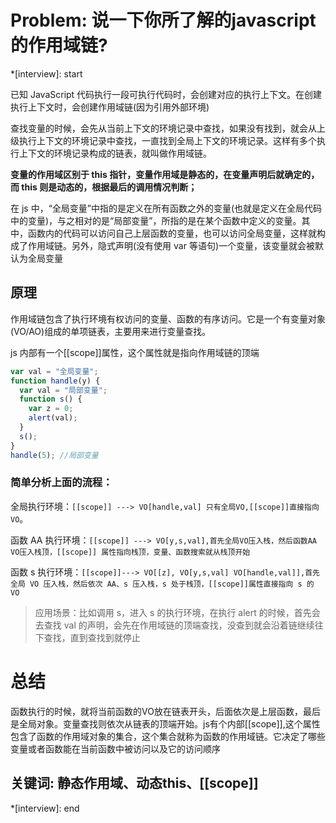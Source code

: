# Problem: 说一下你所了解的javascript的作用域链?

*[interview]: start

已知 JavaScript 代码执行一段可执行代码时，会创建对应的执行上下文。在创建执行上下文时，会创建作用域链(因为引用外部环境)

查找变量的时候，会先从当前上下文的环境记录中查找，如果没有找到，就会从上级执行上下文的环境记录中查找，一直找到全局上下文的环境记录。这样有多个执行上下文的环境记录构成的链表，就叫做作用域链。

**变量的作用域区别于 this 指针，变量作用域是静态的，在变量声明后就确定的，而 this 则是动态的，根据最后的调用情况判断；**

在 js 中，“全局变量”中指的是定义在所有函数之外的变量(也就是定义在全局代码中的变量)，与之相对的是“局部变量”，所指的是在某个函数中定义的变量。其中，函数内的代码可以访问自己上层函数的变量，也可以访问全局变量，这样就构成了作用域链。另外，隐式声明(没有使用 var 等语句)一个变量，该变量就会被默认为全局变量

## 原理
作用域链包含了执行环境有权访问的变量、函数的有序访问。它是一个有变量对象(VO/AO)组成的单项链表，主要用来进行变量查找。

js 内部有一个\[[scope]]属性，这个属性就是指向作用域链的顶端
```js
var val = "全局变量";
function handle(y) {
  var val = "局部变量";
  function s() {
    var z = 0;
    alert(val);
  }
  s();
}
handle(5); //局部变量
```
### 简单分析上面的流程：
全局执行环境：`[[scope]] ---> VO[handle,val] 只有全局VO,[[scope]]直接指向VO`。

函数 AA 执行环境：`[[scope]] ---> VO[y,s,val],首先全局VO压入栈，然后函数AA VO压入栈顶，[[scope]] 属性指向栈顶，变量、函数搜索就从栈顶开始`

函数 s 执行环境：`[[scope]]---> VO[[z], VO[y,s,val] VO[handle,val]],首先全局 VO 压入栈，然后依次 AA、s 压入栈，s 处于栈顶，[[scope]]属性直接指向 s 的 VO`

>应用场景：比如调用 s，进入 s 的执行环境，在执行 alert 的时候，首先会去查找 val 的声明，会先在作用域链的顶端查找，没查到就会沿着链继续往下查找，直到查找到就停止

# 总结
函数执行的时候，就将当前函数的VO放在链表开头，后面依次是上层函数，最后是全局对象。变量查找则依次从链表的顶端开始。js有个内部\[[scope]],这个属性包含了函数的作用域对象的集合，这个集合就称为函数的作用域链。它决定了哪些变量或者函数能在当前函数中被访问以及它的访问顺序

## 关键词: 静态作用域、动态this、\[[scope]]
*[interview]: end
